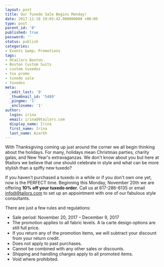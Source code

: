 ```yaml
---
layout: post
title: Our Tuxedo Sale Begins Monday!
date: 2017-11-18 19:03:42.000000000 +00:00
type: post
parent_id: '0'
published: true
password: ''
status: publish
categories:
- Events &amp; Promotions
tags:
- 9tailors Boston
- Boston Custom Suits
- custom tuxedos
- tux promo
- tuxedo sale
- tuxedos
meta:
  _edit_last: '9'
  _thumbnail_id: '5489'
  _pingme: '1'
  _encloseme: '1'
author:
  login: irina
  email: irina@9tailors.com
  display_name: Irina
  first_name: Irina
  last_name: Azarkh
---
```

With Thanksgiving coming up just around the corner we all begin thinking about the holidays. For many, holidays mean Christmas parties, charity galas, and New Year's extravaganzas. We don't know about you but here at 9tailors we believe that one should celebrate in style and what can be more stylish than a spiffy new tuxedo?

If you haven't purchased a tuxedo in a while or if you don't own one yet, now is the PERFECT time. Beginning this Monday, November 20th we are offering **10% off your tuxedo order**. Call us at 617-286-6135 or email info@9tailors.com to set up an appointment with one of our fabulous style consultants.

There are just a few rules and regulations:

*   Sale period: November 20, 2017 – December 9, 2017
*   The promotion applies to all fabric levels. A la carte design options are still full price.
*   If you return any of the promotion items, we will subtract your discount from your return credit.
*   Does not apply to past purchases.
*   Cannot be combined with any other sales or discounts.
*   Shipping and handling charges apply to all promoted items.
*   Void where prohibited.